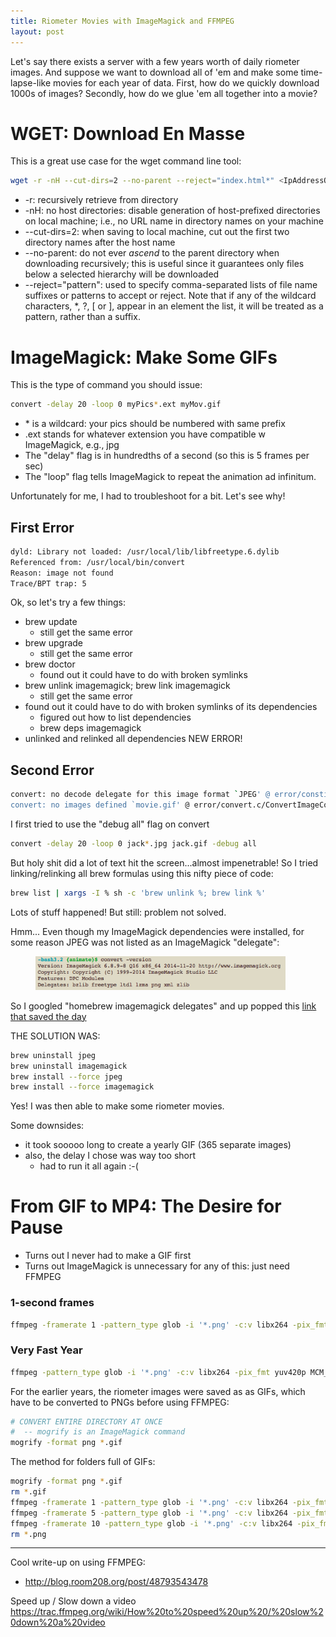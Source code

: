 ```yaml
---
title: Riometer Movies with ImageMagick and FFMPEG
layout: post
---
```




Let's say there exists a server with a few years worth of daily riometer images.  And suppose
we want to download all of 'em and make some time-lapse-like movies for each year of data.  First,
how do we quickly download 1000s of images?  Secondly, how do we glue 'em all together into a movie?

# WGET: Download En Masse
This is a great use case for the wget command line tool:

```bash
wget -r -nH --cut-dirs=2 --no-parent --reject="index.html*" <IpAddressOrURL>
```

* -r:  recursively retrieve from directory
* -nH:  no host directories: disable generation of host-prefixed directories on local machine; i.e., no URL name in directory names on your machine
* --cut-dirs=2:  when saving to local machine, cut out the first two directory names after the host name
* --no-parent:  do not ever *ascend* to the parent directory when downloading recursively; this is useful since it guarantees only files below a selected hierarchy will be downloaded
* --reject="pattern":  used to specify comma-separated lists of file name suffixes or patterns to accept or reject. Note that if any of the wildcard characters, *, ?, [ or ], appear in an element the list, it will be treated as a pattern, rather than a suffix.

# ImageMagick: Make Some GIFs
This is the type of command you should issue:

```bash
convert -delay 20 -loop 0 myPics*.ext myMov.gif
```

* \* is a wildcard: your pics should be numbered with same prefix
* .ext stands for whatever extension you have compatible w ImageMagick, e.g., jpg
* The "delay" flag is in hundredths of a second (so this is 5 frames per sec)
* The "loop" flag tells ImageMagick to repeat the animation ad infinitum.

Unfortunately for me, I had to troubleshoot for a bit.  Let's see why!

## First Error
```bash
dyld: Library not loaded: /usr/local/lib/libfreetype.6.dylib 
Referenced from: /usr/local/bin/convert 
Reason: image not found 
Trace/BPT trap: 5
```

Ok, so let's try a few things:
* brew update
  - still get the same error
* brew upgrade
  - still get the same error
* brew doctor  
  - found out it could have to do with broken symlinks
* brew unlink imagemagick; brew link imagemagick
  - still get the same error
* found out it could have to do with broken symlinks of its dependencies
  - figured out how to list dependencies
  - brew deps imagemagick
* unlinked and relinked all dependencies 
  NEW ERROR!

## Second Error
```bash
convert: no decode delegate for this image format `JPEG' @ error/constitute.c/ReadImage/501. 
convert: no images defined `movie.gif' @ error/convert.c/ConvertImageCommand/3187.
```

I first tried to use the "debug all" flag on convert
```bash
convert -delay 20 -loop 0 jack*.jpg jack.gif -debug all
```

But holy shit did a lot of text hit the screen...almost impenetrable! So I tried linking/relinking all brew formulas 
using this nifty piece of code:
```bash
brew list | xargs -I % sh -c 'brew unlink %; brew link %'
```

Lots of stuff happened! But still: problem not solved.

Hmm... Even though my ImageMagick dependencies were installed, for some reason JPEG was not listed as 
an ImageMagick "delegate":

<figure>
  <img src="/images/image-magick-delegates.png" width="400">
</figure>

So I googled "homebrew imagemagick delegates" and up popped this 
[link that saved the day](https://stackoverflow.com/questions/5624778/imagemagick-jpeg-decode-delegate-missing-with-os-x-homebrew-install)

THE SOLUTION WAS:
```bash
brew uninstall jpeg
brew uninstall imagemagick
brew install --force jpeg
brew install --force imagemagick
```

Yes! I was then able to make some riometer movies.

Some downsides:
* it took sooooo long to create a yearly GIF (365 separate images)
* also, the delay I chose was way too short
  - had to run it all again :-(

# From GIF to MP4: The Desire for Pause
* Turns out I never had to make a GIF first
* Turns out ImageMagick is unnecessary for any of this: just need FFMPEG

### 1-second frames
 ```bash
ffmpeg -framerate 1 -pattern_type glob -i '*.png' -c:v libx264 -pix_fmt yuv420p MCM_2013.mp4
```

### Very Fast Year
```bash
ffmpeg -pattern_type glob -i '*.png' -c:v libx264 -pix_fmt yuv420p MCM_2013.mp4
```

For the earlier years, the riometer images were saved as as GIFs, which have to be converted to PNGs before using FFMPEG:
```bash
# CONVERT ENTIRE DIRECTORY AT ONCE  
#  -- mogrify is an ImageMagick command
mogrify -format png *.gif 
```

The method for folders full of GIFs:
```bash
mogrify -format png *.gif
rm *.gif
ffmpeg -framerate 1 -pattern_type glob -i '*.png' -c:v libx264 -pix_fmt yuv420p MCM_2009_1fps.mp4
ffmpeg -framerate 5 -pattern_type glob -i '*.png' -c:v libx264 -pix_fmt yuv420p MCM_2009_5fps.mp4
ffmpeg -framerate 10 -pattern_type glob -i '*.png' -c:v libx264 -pix_fmt yuv420p MCM_2009_10fps.mp4
rm *.png
```

---------------------------

Cool write-up on using FFMPEG:
* http://blog.room208.org/post/48793543478

Speed up / Slow down a video
https://trac.ffmpeg.org/wiki/How%20to%20speed%20up%20/%20slow%20down%20a%20video
